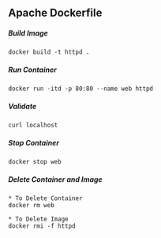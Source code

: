 ## Apache Dockerfile

##### Build Image
```
docker build -t httpd .
```

##### Run Container
```
docker run -itd -p 80:80 --name web httpd
```

##### Validate
```
curl localhost
```

##### Stop Container
```
docker stop web
```

##### Delete Container and Image
```
* To Delete Container
docker rm web

* To Delete Image
docker rmi -f httpd
```